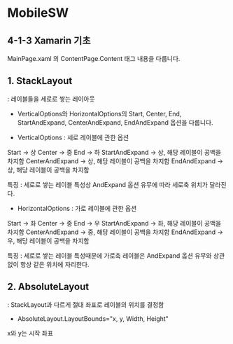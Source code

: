 # MobileSW

## 4-1-3 Xamarin 기초

MainPage.xaml 의 ContentPage.Content 태그 내용을 다룹니다.

## 1. StackLayout

: 레이블들을 세로로 쌓는 레이아웃

- VerticalOptions와 HorizontalOptions의 Start, Center, End, StartAndExpand, CenterAndExpand, EndAndExpand 옵션을 다룹니다.


- VerticalOptions : 세로 레이블에 관한 옵션

Start -> 상
Center -> 중
End -> 하
StartAndExpand -> 상, 해당 레이블이 공백을 차지함
CenterAndExpand -> 상, 해당 레이블이 공백을 차지함
EndAndExpand -> 상, 해당 레이블이 공백을 차지함

특징 : 세로로 쌓는 레이블 특성상 AndExpand 옵션 유무에 따라 세로축 위치가 달라진다.


- HorizontalOptions : 가로 레이블에 관한 옵션

Start -> 좌
Center -> 중
End -> 우
StartAndExpand -> 좌, 해당 레이블이 공백을 차지함
CenterAndExpand -> 중, 해당 레이블이 공백을 차지함
EndAndExpand -> 우, 해당 레이블이 공백을 차지함

특징 : 세로로 쌓는 레이블 특성때문에 가로축 레이블은 AndExpand 옵션 유무와 상관없이 항상 같은 위치에 자리한다.

## 2. AbsoluteLayout

: StackLayout과 다르게 절대 좌표로 레이블의 위치를 결정함

- AbsoluteLayout.LayoutBounds="x, y, Width, Height"

x와 y는 시작 좌표
